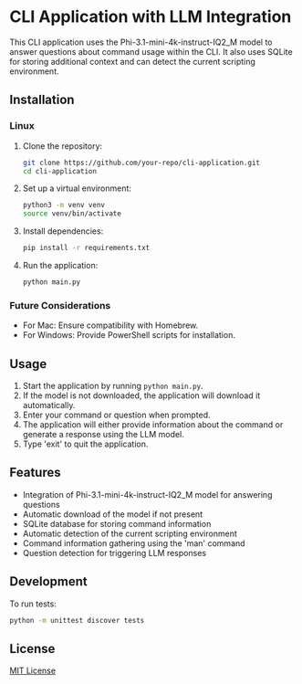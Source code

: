 # CLI Application with LLM Integration

This CLI application uses the Phi-3.1-mini-4k-instruct-IQ2_M model to answer questions about command usage within the CLI. It also uses SQLite for storing additional context and can detect the current scripting environment.

## Installation

### Linux

1. Clone the repository:
   ```sh
   git clone https://github.com/your-repo/cli-application.git
   cd cli-application
   ```

2. Set up a virtual environment:
   ```sh
   python3 -m venv venv
   source venv/bin/activate
   ```

3. Install dependencies:
   ```sh
   pip install -r requirements.txt
   ```

4. Run the application:
   ```sh
   python main.py
   ```

### Future Considerations

- For Mac: Ensure compatibility with Homebrew.
- For Windows: Provide PowerShell scripts for installation.

## Usage

1. Start the application by running `python main.py`.
2. If the model is not downloaded, the application will download it automatically.
3. Enter your command or question when prompted.
4. The application will either provide information about the command or generate a response using the LLM model.
5. Type 'exit' to quit the application.

## Features

- Integration of Phi-3.1-mini-4k-instruct-IQ2_M model for answering questions
- Automatic download of the model if not present
- SQLite database for storing command information
- Automatic detection of the current scripting environment
- Command information gathering using the 'man' command
- Question detection for triggering LLM responses

## Development

To run tests:

```sh
python -m unittest discover tests
```

## License

[MIT License](LICENSE)
